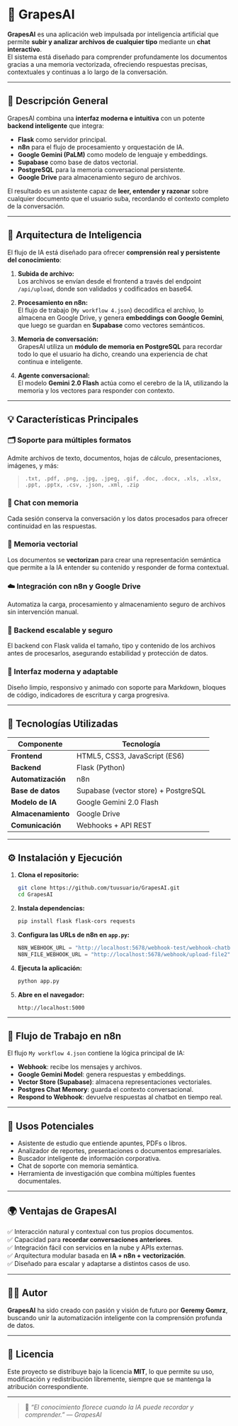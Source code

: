 # 🍇 GrapesAI

**GrapesAI** es una aplicación web impulsada por inteligencia artificial que permite **subir y analizar archivos de cualquier tipo** mediante un **chat interactivo**.  
El sistema está diseñado para comprender profundamente los documentos gracias a una memoria vectorizada, ofreciendo respuestas precisas, contextuales y continuas a lo largo de la conversación.

---

## 🚀 Descripción General

GrapesAI combina una **interfaz moderna e intuitiva** con un potente **backend inteligente** que integra:
- **Flask** como servidor principal.
- **n8n** para el flujo de procesamiento y orquestación de IA.
- **Google Gemini (PaLM)** como modelo de lenguaje y embeddings.
- **Supabase** como base de datos vectorial.
- **PostgreSQL** para la memoria conversacional persistente.
- **Google Drive** para almacenamiento seguro de archivos.

El resultado es un asistente capaz de **leer, entender y razonar** sobre cualquier documento que el usuario suba, recordando el contexto completo de la conversación.

---

## 🧠 Arquitectura de Inteligencia

El flujo de IA está diseñado para ofrecer **comprensión real y persistente del conocimiento**:

1. **Subida de archivo:**  
   Los archivos se envían desde el frontend a través del endpoint `/api/upload`, donde son validados y codificados en base64.

2. **Procesamiento en n8n:**  
   El flujo de trabajo (`My workflow 4.json`) decodifica el archivo, lo almacena en Google Drive, y genera **embeddings con Google Gemini**, que luego se guardan en **Supabase** como vectores semánticos.

3. **Memoria de conversación:**  
   GrapesAI utiliza un **módulo de memoria en PostgreSQL** para recordar todo lo que el usuario ha dicho, creando una experiencia de chat continua e inteligente.

4. **Agente conversacional:**  
   El modelo **Gemini 2.0 Flash** actúa como el cerebro de la IA, utilizando la memoria y los vectores para responder con contexto.

---

## 💡 Características Principales

### 🗂️ Soporte para múltiples formatos
Admite archivos de texto, documentos, hojas de cálculo, presentaciones, imágenes, y más:
> `.txt, .pdf, .png, .jpg, .jpeg, .gif, .doc, .docx, .xls, .xlsx, .ppt, .pptx, .csv, .json, .xml, .zip`

### 💬 Chat con memoria
Cada sesión conserva la conversación y los datos procesados para ofrecer continuidad en las respuestas.

### 🧩 Memoria vectorial
Los documentos se **vectorizan** para crear una representación semántica que permite a la IA entender su contenido y responder de forma contextual.

### ☁️ Integración con n8n y Google Drive
Automatiza la carga, procesamiento y almacenamiento seguro de archivos sin intervención manual.

### 🔐 Backend escalable y seguro
El backend con Flask valida el tamaño, tipo y contenido de los archivos antes de procesarlos, asegurando estabilidad y protección de datos.

### 🌈 Interfaz moderna y adaptable
Diseño limpio, responsivo y animado con soporte para Markdown, bloques de código, indicadores de escritura y carga progresiva.

---

## 🧰 Tecnologías Utilizadas

| Componente | Tecnología |
|-------------|-------------|
| **Frontend** | HTML5, CSS3, JavaScript (ES6) |
| **Backend** | Flask (Python) |
| **Automatización** | n8n |
| **Base de datos** | Supabase (vector store) + PostgreSQL |
| **Modelo de IA** | Google Gemini 2.0 Flash |
| **Almacenamiento** | Google Drive |
| **Comunicación** | Webhooks + API REST |

---

## ⚙️ Instalación y Ejecución

1. **Clona el repositorio:**
   ```bash
   git clone https://github.com/tuusuario/GrapesAI.git
   cd GrapesAI
   ```

2. **Instala dependencias:**
   ```bash
   pip install flask flask-cors requests
   ```

3. **Configura las URLs de n8n en `app.py`:**
   ```python
   N8N_WEBHOOK_URL = "http://localhost:5678/webhook-test/webhook-chatbot"
   N8N_FILE_WEBHOOK_URL = "http://localhost:5678/webhook/upload-file2"
   ```

4. **Ejecuta la aplicación:**
   ```bash
   python app.py
   ```

5. **Abre en el navegador:**
   ```
   http://localhost:5000
   ```

---

## 🧩 Flujo de Trabajo en n8n

El flujo `My workflow 4.json` contiene la lógica principal de IA:

- **Webhook**: recibe los mensajes y archivos.
- **Google Gemini Model**: genera respuestas y embeddings.
- **Vector Store (Supabase)**: almacena representaciones vectoriales.
- **Postgres Chat Memory**: guarda el contexto conversacional.
- **Respond to Webhook**: devuelve respuestas al chatbot en tiempo real.

---

## 🧠 Usos Potenciales

- Asistente de estudio que entiende apuntes, PDFs o libros.  
- Analizador de reportes, presentaciones o documentos empresariales.  
- Buscador inteligente de información corporativa.  
- Chat de soporte con memoria semántica.  
- Herramienta de investigación que combina múltiples fuentes documentales.

---

## 🌍 Ventajas de GrapesAI

✅ Interacción natural y contextual con tus propios documentos.  
✅ Capacidad para **recordar conversaciones anteriores**.  
✅ Integración fácil con servicios en la nube y APIs externas.  
✅ Arquitectura modular basada en **IA + n8n + vectorización**.  
✅ Diseñado para escalar y adaptarse a distintos casos de uso.  

---

## 🧑‍💻 Autor

**GrapesAI** ha sido creado con pasión y visión de futuro por **Geremy Gomrz**,  
buscando unir la automatización inteligente con la comprensión profunda de datos.

---

## 📜 Licencia

Este proyecto se distribuye bajo la licencia **MIT**, lo que permite su uso, modificación y redistribución libremente, siempre que se mantenga la atribución correspondiente.

---

> 🍇 *“El conocimiento florece cuando la IA puede recordar y comprender.” — GrapesAI*
